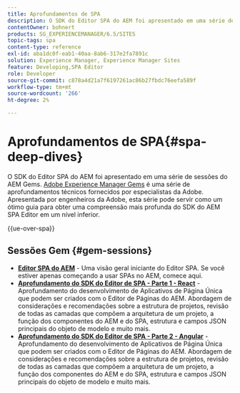 ```yaml
---
title: Aprofundamentos de SPA
description: O SDK do Editor SPA do AEM foi apresentado em uma série de sessões do AEM Gems. Apresentada por engenheiros da Adobe, esta série pode servir como um excelente guia para obter uma compreensão mais profunda do SDK do AEM SPA Editor em nível inferior, apresentado por engenheiros da Adobe.
contentOwner: bohnert
products: SG_EXPERIENCEMANAGER/6.5/SITES
topic-tags: spa
content-type: reference
exl-id: aba1dc0f-eab1-40aa-8ab6-317e2fa7891c
solution: Experience Manager, Experience Manager Sites
feature: Developing,SPA Editor
role: Developer
source-git-commit: c878a4d21a7f6197261ac86b27fbdc76eefa589f
workflow-type: tm+mt
source-wordcount: '266'
ht-degree: 2%

---
```



# Aprofundamentos de SPA{#spa-deep-dives}

O SDK do Editor SPA do AEM foi apresentado em uma série de sessões do AEM Gems. [Adobe Experience Manager Gems](https://helpx.adobe.com/experience-manager/kt/eseminars/gems/aem-index.html) é uma série de aprofundamentos técnicos fornecidos por especialistas da Adobe. Apresentada por engenheiros da Adobe, esta série pode servir como um ótimo guia para obter uma compreensão mais profunda do SDK do AEM SPA Editor em um nível inferior.

{{ue-over-spa}}

## Sessões Gem {#gem-sessions}

* **[Editor SPA do AEM](https://experienceleague.adobe.com/en/docs/events/experience-manager-gems-recordings/gems2018/aem-spa-editor)** - Uma visão geral iniciante do Editor SPA. Se você estiver apenas começando a usar SPAs no AEM, comece aqui.
* **[Aprofundamento do SDK do Editor de SPA - Parte 1 - React](https://experienceleague.adobe.com/en/docs/events/experience-manager-gems-recordings/gems2018/spa-editor-sdk-deep-dive-react)** - Aprofundamento do desenvolvimento de Aplicativos de Página Única que podem ser criados com o Editor de Páginas do AEM. Abordagem de considerações e recomendações sobre a estrutura de projetos, revisão de todas as camadas que compõem a arquitetura de um projeto, a função dos componentes do AEM e do SPA, estrutura e campos JSON principais do objeto de modelo e muito mais.
* **[Aprofundamento do SDK do Editor de SPA - Parte 2 - Angular](https://experienceleague.adobe.com/en/docs/events/experience-manager-gems-recordings/gems2018/spa-editor-sdk-deep-dive-react)** - Aprofundamento do desenvolvimento de Aplicativos de Página Única que podem ser criados com o Editor de Páginas do AEM. Abordagem de considerações e recomendações sobre a estrutura de projetos, revisão de todas as camadas que compõem a arquitetura de um projeto, a função dos componentes do AEM e do SPA, estrutura e campos JSON principais do objeto de modelo e muito mais.
